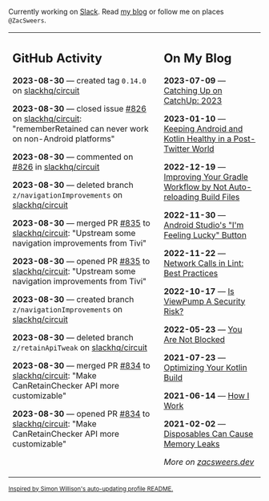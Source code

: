Currently working on [Slack](https://slack.com/). Read [my blog](https://zacsweers.dev/) or follow me on places `@ZacSweers`.

<table><tr><td valign="top" width="60%">

## GitHub Activity
<!-- githubActivity starts -->
**2023-08-30** — created tag `0.14.0` on [slackhq/circuit](https://github.com/slackhq/circuit)

**2023-08-30** — closed issue [#826](https://github.com/slackhq/circuit/issues/826) on [slackhq/circuit](https://github.com/slackhq/circuit): "rememberRetained can never work on non-Android platforms"

**2023-08-30** — commented on [#826](https://github.com/slackhq/circuit/issues/826#issuecomment-1699818341) in [slackhq/circuit](https://github.com/slackhq/circuit)

**2023-08-30** — deleted branch `z/navigationImprovements` on [slackhq/circuit](https://github.com/slackhq/circuit)

**2023-08-30** — merged PR [#835](https://github.com/slackhq/circuit/pull/835) to [slackhq/circuit](https://github.com/slackhq/circuit): "Upstream some navigation improvements from Tivi"

**2023-08-30** — opened PR [#835](https://github.com/slackhq/circuit/pull/835) to [slackhq/circuit](https://github.com/slackhq/circuit): "Upstream some navigation improvements from Tivi"

**2023-08-30** — created branch `z/navigationImprovements` on [slackhq/circuit](https://github.com/slackhq/circuit)

**2023-08-30** — deleted branch `z/retainApiTweak` on [slackhq/circuit](https://github.com/slackhq/circuit)

**2023-08-30** — merged PR [#834](https://github.com/slackhq/circuit/pull/834) to [slackhq/circuit](https://github.com/slackhq/circuit): "Make CanRetainChecker API more customizable"

**2023-08-30** — opened PR [#834](https://github.com/slackhq/circuit/pull/834) to [slackhq/circuit](https://github.com/slackhq/circuit): "Make CanRetainChecker API more customizable"
<!-- githubActivity ends -->
</td><td valign="top" width="40%">

## On My Blog
<!-- blog starts -->
**2023-07-09** — [Catching Up on CatchUp: 2023](https://www.zacsweers.dev/catching-up-on-catchup-2023/)

**2023-01-10** — [Keeping Android and Kotlin Healthy in a Post-Twitter World](https://www.zacsweers.dev/keeping-android-healthy/)

**2022-12-19** — [Improving Your Gradle Workflow by Not Auto-reloading Build Files](https://www.zacsweers.dev/improving-your-workflow-by-not-auto-reloading-build-files/)

**2022-11-30** — [Android Studio's "I'm Feeling Lucky" Button](https://www.zacsweers.dev/android-studios-im-feeling-lucky-button/)

**2022-11-22** — [Network Calls in Lint: Best Practices](https://www.zacsweers.dev/network-calls-in-lint-best-practices/)

**2022-10-17** — [Is ViewPump A Security Risk?](https://www.zacsweers.dev/is-viewpump-a-security-risk/)

**2022-05-23** — [You Are Not Blocked](https://www.zacsweers.dev/you-are-not-blocked/)

**2021-07-23** — [Optimizing Your Kotlin Build](https://www.zacsweers.dev/optimizing-your-kotlin-build/)

**2021-06-14** — [How I Work](https://www.zacsweers.dev/how-i-work/)

**2021-02-02** — [Disposables Can Cause Memory Leaks](https://www.zacsweers.dev/disposables-can-cause-memory-leaks/)
<!-- blog ends -->
_More on [zacsweers.dev](https://zacsweers.dev/)_
</td></tr></table>

<sub><a href="https://simonwillison.net/2020/Jul/10/self-updating-profile-readme/">Inspired by Simon Willison's auto-updating profile README.</a></sub>